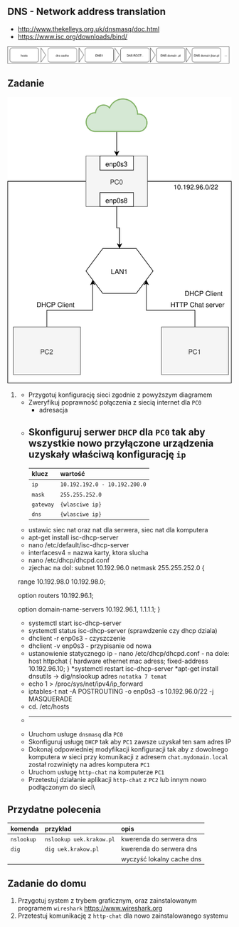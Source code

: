DNS - Network address translation
----------------------------------

  * http://www.thekelleys.org.uk/dnsmasq/doc.html
  * https://www.isc.org/downloads/bind/
  
  ![dns query](dns-query.svg)

Zadanie
------------

![zadanie 9](dns.svg)

1.
   * Przygotuj konfigurację sieci zgodnie z powyższym diagramem
   * Zweryfikuj poprawność połączenia z siecią internet dla ``PC0``
      * adresacja
   * Skonfiguruj serwer ``DHCP`` dla ``PC0`` tak aby wszystkie nowo przyłączone urządzenia uzyskały właściwą konfigurację
      ``ip`` 
      -------------------------
      | klucz    |  wartość   |
      | ------------- |:-------------|  
      |   ``ip``   |   ``10.192.192.0 - 10.192.200.0``  | - ip addr add, ip link set 
      |   ``mask`` |   ``255.255.252.0``                |
      |   ``gateway`` |     ``{wlasciwe ip}``              |
      |   ``dns``  |  ``{wlasciwe ip}``                 |
    * ustawic siec nat oraz nat dla serwera, siec nat dla komputera
    * apt-get install isc-dhcp-server
    * nano /etc/default/isc-dhcp-server
    * interfacesv4 = nazwa karty, ktora slucha
    * nano /etc/dhcp/dhcpd.conf
    * zjechac na dol:
    subnet 10.192.96.0 netmask 255.255.252.0 {
    
    range 10.192.98.0 10.192.98.0;
    
    option routers 10.192.96.1;
    
    option domain-name-servers 10.192.96.1, 1.1.1.1;
    }
    
   * systemctl start isc-dhcp-server
   * systemctl status isc-dhcp-server (sprawdzenie czy dhcp dziala)
   * dhclient -r enp0s3 - czyszczenie
   * dhclient -v enp0s3 - przypisanie od nowa
   * ustanowienie statycznego ip - nano /etc/dhcp/dhcpd.conf - na dole:
   host httpchat {
    hardware ethernet mac adress;
    fixed-address 10.192.96.10;
   }
   *systemctl restart isc-dhcp-server
   *apt-get install dnsutils -> dig/nslookup adres
   ``notatka 7 temat``
   * echo 1 > /proc/sys/net/ipv4/ip_forward
   * iptables-t nat -A POSTROUTING -o enp0s3 -s 10.192.96.0/22 -j MASQUERADE
   * cd. /etc/hosts 
   * ---------------
   * Uruchom usługe ``dnsmasq`` dla ``PC0``
   * Skonfiguruj usługę ``DHCP`` tak aby ``PC1`` zawsze uzyskał ten sam adres IP
   * Dokonaj odpowiedniej modyfikacji konfiguracji tak aby z dowolnego komputera w sieci 
   przy komunikacji z adresem ``chat.mydomain.local`` został rozwinięty na adres komputera ``PC1``
   * Uruchom usługę ``http-chat`` na komputerze ``PC1``
   * Przetestuj działanie aplikacji ``http-chat`` z ``PC2`` lub innym nowo podłączonym do sieci\
 
   

Przydatne polecenia
-------------------


| komenda    |  przykład   | opis  |
| ------------- |:-------------| :---------------| 
|   ``nslookup``    | ``nslookup uek.krakow.pl`` | kwerenda do serwera dns |
|   ``dig``         | ``dig uek.krakow.pl``      | kwerenda do serwera dns |
|                   |                            | wyczyść lokalny cache dns |   


Zadanie do domu
---------------

1. Przygotuj system z trybem graficznym, oraz zainstalowanym programem 
``wireshark`` https://www.wireshark.org
2. Przetestuj komunikację z ``http-chat`` dla nowo zainstalowanego systemu
  

